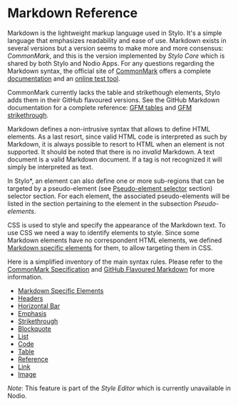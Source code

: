 
# Markdown Reference 

Markdown is the lightweight markup language used in Stylo. It's a simple language that emphasizes readability and ease of use. Markdown exists in several versions but a version seems to make more and more consensus: _CommonMark_, and this is the version implemented by _Stylo Core_ which is shared by both Stylo and Nodio Apps. For any questions regarding the Markdown syntax, the official site of [CommonMark](https://commonmark.org/) offers a complete [documentation](https://spec.commonmark.org) and an [online test tool](https://spec.commonmark.org/dingus/). 

CommonMark currently lacks the table and strikethough elements, Stylo adds them in their GitHub flavoured versions. See the GitHub Markdown documentation for a complete reference: [GFM tables](https://github.github.com/gfm/#tables-extension-) and [GFM strikethrough](https://github.github.com/gfm/#strikethrough-extension-).

Markdown defines a non-intrusive syntax that allows to define HTML elements. As a last resort, since valid HTML code is interpreted as such by Markdown, it is always possible to resort to HTML when an element is not supported. It should be noted that there is no _invalid_ Markdown. A text document is a valid Markdown document. If a tag is not recognized it will simply be interpreted as text.

In Stylo*, an element can also define one or more sub-regions that can be targeted by a pseudo-element (see [Pseudo-element selector](../css/pseudo-element-selector.html) section) selector section. For each element, the associated pseudo-elements will be listed in the section pertaining to the element in the subsection _Pseudo-elements_.

CSS is used to style and specify the appearance of the Markdown text. To use CSS we need a way to identify elements to style. Since some Markdown elements have no correspondent HTML elements, we defined [Markdown specific elements](markdown-specific-elements.html) for them, to allow targeting them in CSS. 

Here is a simplified inventory of the main syntax rules. Please refer to the [CommonMark Specification](https://spec.commonmark.org) and [GitHub Flavoured Markdown](https://help.github.com/articles/github-flavored-markdown) for more information.

- [Markdown Specific Elements](#markdownSpecificElements)
- [Headers](#headers)
- [Horizontal Bar](#mdHorizontalBar)
- [Emphasis](#mdEmphasis)
- [Strikethrough](#mdStrikethrough)
- [Blockquote](#mdBlockquote)
- [List](#mdLists)
- [Code](#mdCode)
- [Table](#mdTable)
- [Reference](#mdReference)
- [Link](#mdLink)
- [Image](#mdImage)

_Note_: This feature is part of the _Style Editor_ which is currently unavailable in Nodio.